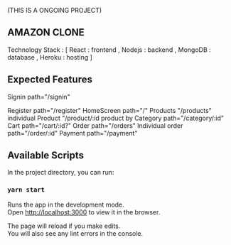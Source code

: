 (THIS IS A ONGOING PROJECT)
## AMAZON CLONE
Technology Stack : [
    React : frontend ,
    Nodejs : backend ,
    MongoDB : database ,
    Heroku : hosting
    ]

## Expected Features 
Signin  path="/signin"

Register path="/register"
HomeScreen  path="/"
Products "/products" 
individual Product "/product/:id
product by Category path="/category/:id"
Cart path="/cart/:id?"
Order path="/orders" 
Individual order path="/order/:id" 
Payment path="/payment"


## Available Scripts

In the project directory, you can run:

### `yarn start`

Runs the app in the development mode.<br />
Open [http://localhost:3000](http://localhost:3000) to view it in the browser.

The page will reload if you make edits.<br />
You will also see any lint errors in the console.

